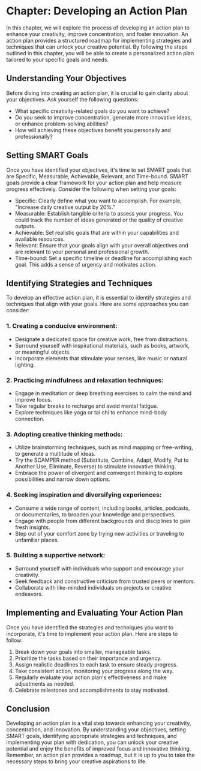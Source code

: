 Chapter: Developing an Action Plan
==================================

In this chapter, we will explore the process of developing an action plan to enhance your creativity, improve concentration, and foster innovation. An action plan provides a structured roadmap for implementing strategies and techniques that can unlock your creative potential. By following the steps outlined in this chapter, you will be able to create a personalized action plan tailored to your specific goals and needs.

Understanding Your Objectives
-----------------------------

Before diving into creating an action plan, it is crucial to gain clarity about your objectives. Ask yourself the following questions:

* What specific creativity-related goals do you want to achieve?
* Do you seek to improve concentration, generate more innovative ideas, or enhance problem-solving abilities?
* How will achieving these objectives benefit you personally and professionally?

Setting SMART Goals
-------------------

Once you have identified your objectives, it's time to set SMART goals that are Specific, Measurable, Achievable, Relevant, and Time-bound. SMART goals provide a clear framework for your action plan and help measure progress effectively. Consider the following when setting your goals:

* Specific: Clearly define what you want to accomplish. For example, "Increase daily creative output by 20%."
* Measurable: Establish tangible criteria to assess your progress. You could track the number of ideas generated or the quality of creative outputs.
* Achievable: Set realistic goals that are within your capabilities and available resources.
* Relevant: Ensure that your goals align with your overall objectives and are relevant to your personal and professional growth.
* Time-bound: Set a specific timeline or deadline for accomplishing each goal. This adds a sense of urgency and motivates action.

Identifying Strategies and Techniques
-------------------------------------

To develop an effective action plan, it is essential to identify strategies and techniques that align with your goals. Here are some approaches you can consider:

### 1. Creating a conducive environment:

* Designate a dedicated space for creative work, free from distractions.
* Surround yourself with inspirational materials, such as books, artwork, or meaningful objects.
* Incorporate elements that stimulate your senses, like music or natural lighting.

### 2. Practicing mindfulness and relaxation techniques:

* Engage in meditation or deep breathing exercises to calm the mind and improve focus.
* Take regular breaks to recharge and avoid mental fatigue.
* Explore techniques like yoga or tai chi to enhance mind-body connection.

### 3. Adopting creative thinking methods:

* Utilize brainstorming techniques, such as mind mapping or free-writing, to generate a multitude of ideas.
* Try the SCAMPER method (Substitute, Combine, Adapt, Modify, Put to Another Use, Eliminate, Reverse) to stimulate innovative thinking.
* Embrace the power of divergent and convergent thinking to explore possibilities and narrow down options.

### 4. Seeking inspiration and diversifying experiences:

* Consume a wide range of content, including books, articles, podcasts, or documentaries, to broaden your knowledge and perspectives.
* Engage with people from different backgrounds and disciplines to gain fresh insights.
* Step out of your comfort zone by trying new activities or traveling to unfamiliar places.

### 5. Building a supportive network:

* Surround yourself with individuals who support and encourage your creativity.
* Seek feedback and constructive criticism from trusted peers or mentors.
* Collaborate with like-minded individuals on projects or creative endeavors.

Implementing and Evaluating Your Action Plan
--------------------------------------------

Once you have identified the strategies and techniques you want to incorporate, it's time to implement your action plan. Here are steps to follow:

1. Break down your goals into smaller, manageable tasks.
2. Prioritize the tasks based on their importance and urgency.
3. Assign realistic deadlines to each task to ensure steady progress.
4. Take consistent action, monitoring your progress along the way.
5. Regularly evaluate your action plan's effectiveness and make adjustments as needed.
6. Celebrate milestones and accomplishments to stay motivated.

Conclusion
----------

Developing an action plan is a vital step towards enhancing your creativity, concentration, and innovation. By understanding your objectives, setting SMART goals, identifying appropriate strategies and techniques, and implementing your plan with dedication, you can unlock your creative potential and enjoy the benefits of improved focus and innovative thinking. Remember, an action plan provides a roadmap, but it is up to you to take the necessary steps to bring your creative aspirations to life.

